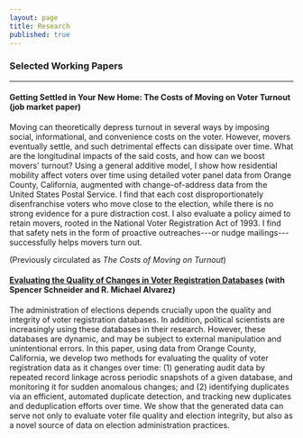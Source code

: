 ```yaml
---
layout: page
title: Research
published: true
---
```


### Selected Working Papers

--------------------------------------

#### Getting Settled in Your New Home: The Costs of Moving on Voter Turnout (job market paper)

Moving can theoretically depress turnout in several ways by imposing social, informational, and convenience costs on the voter. However, movers eventually settle, and such detrimental effects can dissipate over time. What are the longitudinal impacts of the said costs, and how can we boost movers' turnout? Using a general additive model, I show how residential mobility affect voters over time using detailed voter panel data from Orange County, California, augmented with change-of-address data from the United States Postal Service. I find that each cost disproportionately disenfranchise voters who move close to the election, while there is no strong evidence for a pure distraction cost. I also evaluate a policy aimed to retain movers, rooted in the National Voter Registration Act of 1993. I find that safety nets in the form of proactive outreaches---or nudge mailings---successfully helps movers turn out. 

(Previously circulated as *The Costs of Moving on Turnout*)

#### [Evaluating the Quality of Changes in Voter Registration Databases](http://vote.caltech.edu/working-papers/134) (with Spencer Schneider and R. Michael Alvarez)

The administration of elections depends crucially upon the quality and integrity of voter registration databases. In addition, political scientists are increasingly using these databases in their research. However, these databases are dynamic, and may be subject to external manipulation and unintentional errors. In this paper, using data from Orange County, California, we develop two methods for evaluating the quality of voter registration data as it changes over time: (1) generating audit data by repeated record linkage across periodic snapshots of a given database, and monitoring it for sudden anomalous changes; and (2) identifying duplicates via an efficient, automated duplicate detection, and tracking new duplicates and deduplication efforts over time. We show that the generated data can serve not only to evaluate voter file quality and election integrity, but also as a novel source of data on election administration practices.

